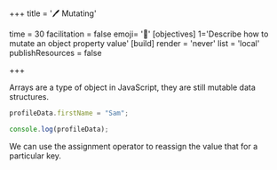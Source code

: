 +++
title = '🖊️ Mutating'

time = 30
facilitation = false
emoji= '🧩'
[objectives]
    1='Describe how to mutate an object property value'
[build]
  render = 'never'
  list = 'local'
  publishResources = false

+++

Arrays are a type of object in JavaScript, they are still mutable data structures.

```js
profileData.firstName = "Sam";

console.log(profileData);
```

We can use the assignment operator to reassign the value that for a particular key.
